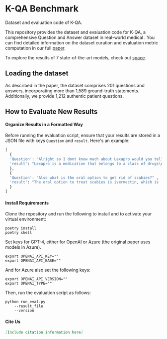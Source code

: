 # K-QA Benchmark
Dataset and evaluation code of K-QA.

This repository provides the dataset and evaluation code for K-QA, a comprehensive Question and Answer dataset in real-world medical . 
You can find detailed information on the dataset curation and evaluation metric computation in our full [paper]().

To explore the results of 7 state-of-the-art models, check out [space](https://huggingface.co/spaces/Itaykhealth/K-QA).

## Loading the dataset

As described in the paper, the dataset comprises 201 questions and answers, incorporating more than 1,589 ground-truth statements. 
Additionally, we provide 1,212 authentic patient questions.

## How to Evaluate New Results
#### Organize Results in a Formatted Way
Before running the evaluation script, ensure that your results are stored in a JSON file with keys `Question` and `result`. Here's an example:
```python
[
  {
  'Question': "Alright so I dont know much about Lexapro would you tell me more about it?",
  'result': "Lexapro is a medication that belongs to a class of drugs\ncalled selective serotonin reuptake inhibitors (SSRIs)"
  }, 
  {
  'Question': "Also what is the oral option to get rid of scabies?" , 
  'result': "The oral option to treat scabies is ivermectin, which is  a prescription medication that is taken by mouth."
  }
]
```

#### Install Requirements
Clone the repository and run the following to install and to activate your virtual environment:
```
poetry install
poetry shell
```
Set keys for GPT-4, either for OpenAI or Azure (the original paper uses models in Azure).
```
export OPENAI_API_KEY=""
export OPENAI_API_BASE=""
```
And for Azure also set the following keys:
```
export OPENAI_API_VERSION=""
export OPENAI_TYPE=""
```

Then, run the evaluation script as follows:
```
python run_eval.py 
    --result_file
    --version 
```



#### Cite Us
```markdown
[Include citation information here]
```

